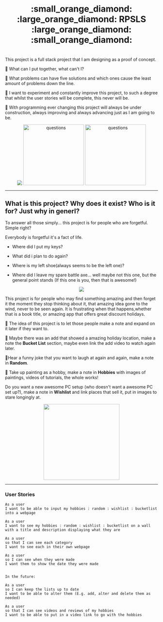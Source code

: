  <div align="center"> <h1>   :small_orange_diamond: :large_orange_diamond: RPSLS :large_orange_diamond: :small_orange_diamond:  <h1> </div> 

This project is a full stack project that I am designing as a proof of concept. 

:small_blue_diamond: What can I put together, what can't I? &nbsp;

:small_blue_diamond: What problems can have five solutions and which ones cause the least amount of problems down the line. 

:small_blue_diamond: I want to experiment and constantly improve this project, to such a degree that whilst the user stories will be complete, this never will be. 

:diamond_shape_with_a_dot_inside: With programming ever changing this project will always be under construction, always improving and always advancing just as I am going to be. 

<div align="center">
<img src="https://media2.giphy.com/media/Xcq0EK200tWqqQdYig/200w.webp?cid=ecf05e4750al00a5m2azeymgdnchwe7j39osvkfmqdwgk9ud&rid=200w.webp&ct=s"/>
<img src="https://media3.giphy.com/media/d0oq03m3EtH6Pdx39V/200w.webp?cid=ecf05e479fr9yhhn092yal653y38zr0etz55nhi8cuyhjwpk&rid=200w.webp&ct=s" title="questions" alt="questions" height="200" width="200"/>
<img src="https://media0.giphy.com/media/MqYyxRtyYB1PMWzswt/giphy.webp?cid=ecf05e47yx2znl56ukd5cckad9dgkluevw4zivkkpv27cohs&rid=giphy.webp&ct=ts" title="questions" alt="questions" height="200" width="200"/>
</div>

---
 ## What is this project? Why does it exist? Who is it for? Just why in generl? 
 
 To answer all those simply... this project is for people who are forgetful. Simple right? 
 
 Everybody is forgetful it's a fact of life. 
 
 - Where did I put my keys? 
 
 - What did i plan to do again? 
 
 - Where is my left shoe(always seems to be the left one)?
 
 - Where did I leave my spare battle axe... well maybe not this one, but the general point stands (If this one is you, then that is awesome!)
 
 <div align="center">
 <img src="https://media3.giphy.com/media/fxtEJZQa0LsVYh6I9d/giphy.webp?cid=ecf05e47p5h5qxci4hj11lktpcuzsp6snd52krbntoyhfxz7&rid=giphy.webp&ct=s">
 </div>
 
 This project is for people who may find something amazing and then forget it the moment they stop thinking about it, that amazing idea gone to the wind, never to be seen again. It is frustrating when that happens,whether that is a book title, or amazing app that offers great discount holidays. 
 
 🔺 The idea of this project is to let those people make a note and expand on it later if they want to. 
 
 🔺 Maybe there was an add that showed a amazing holiday location, make a note the **Bucket List** section, maybe even link the add video to watch again later. 
 
 🔺Hear a funny joke that you want to laugh at again and again, make a note in **Random**.
 
 🔺 Take up painting as a hobby, make a note in **Hobbies** with images of paintings, videos of tutorials, the whole works!
 
 Do you want a new awesome PC setup (who doesn't want a awesome PC set up?), make a note in **Wishlist** and link places that sell it, put in images to stare longingly at. 
 
 <div align="center">
 <img src="https://media3.giphy.com/media/4nOJYoXKWtpeC9dIJN/200.webp?cid=ecf05e47fmfw97bnyu50ik3mvkjppjknofb1g3t6drzc3s2w&rid=200.webp&ct=s" height="250" width=""250>
 </div>
 
---
 
### User Stories 

```
As a user 
I want to be able to input my hobbies : random : wishlist : bucketlist 
into a webpage  

As a user
I want to see my hobbies : random : wishlist : bucketlist on a wall
with a title and description displaying what they are

As a user 
so that I can see each category 
I want to see each in their own webpage 

As a user 
so I can see when they were made 
I want them to show the date they were made


In the future: 

As a user
so I can keep the lists up to date
I want to be able to alter them (E.g. add, alter and delete them as needed)
 
As a user 
so that I can see videos and reviews of my hobbies
I want to be able to put in a video link to go with the hobbies
```
